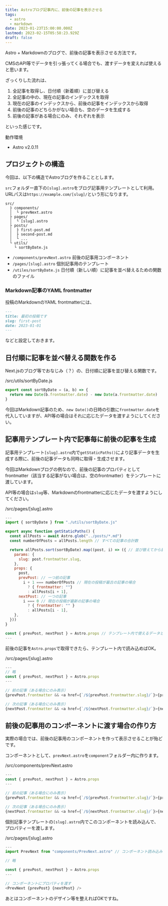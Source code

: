 ```yaml
---
title: Astroブログ記事内に、前後の記事を表示させる
tags:
  - astro
  - markdown
date: 2023-01-23T15:00:00.000Z
lastmod: 2023-02-15T05:58:23.929Z
draft: false
---
```


Astro + Markdownのブログで、前後の記事を表示させる方法です。

CMSのAPI等でデータを引っ張ってくる場合でも、渡すデータを変えれば使えると思います。

ざっくりした流れは、

1. 全記事を取得し、日付順（新着順）に並び替える
2. 全記事の中の、現在の記事のインデックスを取得
3. 現在の記事のインデックスから、前後の記事をインデックスから取得
4. 前後の記事のどちらかがない場合も、空のデータを生成する
5. 前後の記事がある場合にのみ、それぞれを表示

といった感じです。

動作環境

- Astro v2.0.11

## プロジェクトの構造

今回は、以下の構造でAstroブログを作ることとします。

`src`フォルダー直下の`[slug].astro`をブログ記事用テンプレートとして利用。URLパスは`https://example.com/[slug]/`という形になります。

```text
src/
  ├ components/
  │  └ prevNext.astro
  ├ pages/
  │  └ [slug].astro
  ├ posts/
  │  ├ first-post.md
  │  ├ second-post.md
  │  └ ...
  └ utils/
    └ sortByDate.js
```

- `/components/prevNext.astro` 前後の記事用コンポーネント
- `/pages/[slug].astro` 個別記事用のテンプレート
- `/utiles/sortByDate.js` 日付順（新しい順）に記事を並べ替えるための関数のファイル

### Markdown記事のYAML frontmatter

投稿のMarkdownのYAML frontmatterには、

```md
---
title: 最初の投稿です
slug: first-post
date: 2023-01-01
---
```

などと設定しておきます。

## 日付順に記事を並べ替える関数を作る

Next.jsのブログ等でおなじみ（？）の、日付順に記事を並び替える関数です。

<div class="filename">/src/utils/sortByDate.js</div>

```js
export const sortByDate = (a, b) => {
  return new Date(b.frontmatter.date) - new Date(a.frontmatter.date)
}
```

今回はMarkdown記事のため、`new Date()`の日時の引数に`frontmatter.date`を代入していますが、API等の場合はそれに応じたデータを渡すようにしてください。

## 記事用テンプレート内で記事毎に前後の記事を生成

記事用テンプレート`[slug].astro`内で`getStaticPaths()`により記事データを生成する際に、前後の記事データも同時に取得・生成させます。

今回はMarkdownブログの例なので、前後の記事のプロパティとしてfrontmatter（該当する記事がない場合は、空のfrontmatter）をテンプレートに渡しています。

API等の場合は`slug`等、Markdownのfrontmatterに応じたデータを渡すようにしてください。

<div class="filename">/src/pages/[slug].astro</div>

```js
---
import { sortByDate } from "./utils/sortByDate.js"

export async function getStaticPaths() {
  const allPosts = await Astro.glob("../posts/*.md")
  const numberOfPosts = allPosts.length // すべての記事の合計数

  return allPosts.sort(sortByDate).map((post, i) => ({ // 並び替えてから展開
    params: {
      slug: post.frontmatter.slug,
    },
    props: {
      post,
      prevPost: // 一つ前の記事
        i + 1 === numberOfPosts // 現在の投稿が最古の記事の場合
          ? { frontmatter: ""}
          : allPosts[i + 1],
      nextPost: // 一つの記事
        i === 0 // 現在の投稿が最新の記事の場合
          ? { frontmatter: "" }
          : allPosts[i - 1],
    },
  }))
}

const { prevPost, nextPost } = Astro.props // テンプレート内で使えるデータとして前後の記事を取得
---
```

前後の記事を`Astro.props`で取得できたら、テンプレート内で読み込めばOK。

<div class="filename">/src/pages/[slug].astro</div>

```js
---
// 略
const { prevPost, nextPost } = Astro.props
---

// 前の記事（ある場合にのみ表示）
{prevPost.frontmatter && <a href={`/${prevPost.frontmatter.slug}/`}>{prevPost.frontmatter.title}</a>}

// 次の記事（ある場合にのみ表示）
{nextPost.frontmatter && <a href={`/${nextPost.frontmatter.slug}/`}>{nextPost.frontmatter.title}</a>}
```

## 前後の記事用のコンポーネントに渡す場合の作り方

実際の場合では、前後の記事用のコンポーネントを作って表示させることが殆どです。

コンポーネントとして、`prevNext.astro`を`component`フォルダー内に作ります。

<div class="filename">/src/components/prevNext.astro</div>

```js
---
const { prevPost, nextPost } = Astro.props
---

// 前の記事（ある場合にのみ表示）
{prevPost.frontmatter && <a href={`/${prevPost.frontmatter.slug}/`}>{prevPost.frontmatter.title}</a>}

// 次の記事（ある場合にのみ表示）
{nextPost.frontmatter && <a href={`/${nextPost.frontmatter.slug}/`}>{nextPost.frontmatter.title}</a>}
```

個別記事テンプレートの`[slug].astro`内でこのコンポーネントを読み込んで、プロパティーを渡します。

<div class="filename">/src/pages/[slug].astro</div>

```js
---
import PrevNext from "components/PrevNext.astro" // コンポーネント読み込み

// 略

const { prevPost, nextPost } = Astro.props
---

// コンポーネントにプロパティを渡す
<PrevNext {prevPost} {nextPost} />
```

あとはコンポーネントのデザイン等を整えればOKですね。
